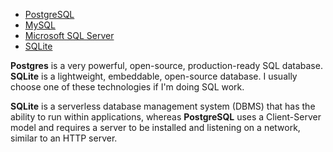- [PostgreSQL](https://en.wikipedia.org/wiki/PostgreSQL)
- [MySQL](https://en.wikipedia.org/wiki/MySQL)
- [Microsoft SQL Server](https://db-engines.com/en/system/Microsoft+SQL+Server)
- [SQLite](https://en.wikipedia.org/wiki/SQLite)
  
**Postgres** is a very powerful, open-source, production-ready SQL database. **SQLite** is a lightweight, embeddable, open-source database. I usually choose one of these technologies if I'm doing SQL work.

**SQLite** is a serverless database management system (DBMS) that has the ability to run within applications, whereas **PostgreSQL** uses a Client-Server model and requires a server to be installed and listening on a network, similar to an HTTP server.
